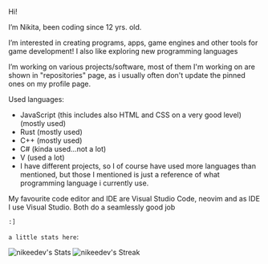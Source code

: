 
Hi!

I’m Nikita, been coding since 12 yrs. old.

I’m interested in creating programs, apps, game engines and other tools for game development!
I also like exploring new programming languages

I’m working on various projects/software, most of them I'm working on are
shown in "repositories" page, as i usually often don't update the pinned ones on my profile page.

Used languages:
- JavaScript (this includes also HTML and CSS on a very good level) (mostly used) 
- Rust (mostly used)
- C++ (mostly used)
- C# (kinda used...not a lot)
- V (used a lot)
- I have different projects, so I of course have used more languages than mentioned, but those I mentioned is just a reference of what programming language i currently use.
    
My favourite code editor and IDE are Visual Studio Code, neovim and as IDE I use Visual Studio. Both do a seamlessly good job

`:]`

`a little stats here`:

![nikeedev's Stats](https://github-readme-stats.vercel.app/api?username=nikeedev&theme=prussian&show_icons=true&hide_border=true&count_private=false)
![nikeedev's Streak](https://github-readme-streak-stats.herokuapp.com/?user=nikeedev&theme=prussian&hide_border=true)
